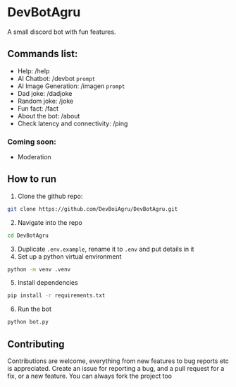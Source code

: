 # DevBotAgru

A small discord bot with fun features.

## Commands list:

-   Help: /help
-   AI Chatbot: /devbot `prompt`
-   AI Image Generation: /imagen `prompt`
-   Dad joke: /dadjoke
-   Random joke: /joke
-   Fun fact: /fact
-   About the bot: /about
-   Check latency and connectivity: /ping

### Coming soon:

-   Moderation

## How to run

1. Clone the github repo:

```bash
git clone https://github.com/DevBoiAgru/DevBotAgru.git
```

2. Navigate into the repo

```bash
cd DevBotAgru
```

3. Duplicate `.env.example`, rename it to `.env` and put details in it
4. Set up a python virtual environment

```bash
python -m venv .venv
```

5. Install dependencies

```bash
pip install -r requirements.txt
```

6. Run the bot

```bash
python bot.py
```

## Contributing

Contributions are welcome, everything from new features to bug reports etc is appreciated.
Create an issue for reporting a bug, and a pull request for a fix, or a new feature. You can always fork the project too

